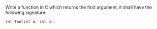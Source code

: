 Write a function in C which returns the first argument, it shall have the following signature:

```c
int foo(int a, int b);
```
